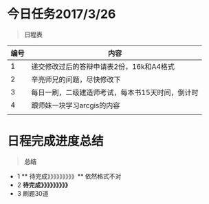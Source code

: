# 今日任务2017/3/26

> **日程表**

|编号|内容|
|-----|------|
|1|递交修改过后的答辩申请表2份，16k和A4格式|
|2|辛亮师兄的问题，尽快修改下|
|3|每日一刷，二级建造师考试，每本书15天时间，倒计时|
|4|跟师妹一块学习arcgis的内容|
|||

# 日程完成进度总结

> **总结**

* 1 ** 待完成》》》》》》》》》** 依然格式不对
* 2 **待完成》》》》》》》》》**
* 3 刷题30道

